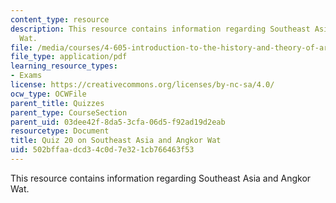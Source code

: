 ```yaml
---
content_type: resource
description: This resource contains information regarding Southeast Asia and Angkor
  Wat.
file: /media/courses/4-605-introduction-to-the-history-and-theory-of-architecture-spring-2012/502bffaadcd34c0d7e321cb766463f53_MIT4_605S12_quiz20.pdf
file_type: application/pdf
learning_resource_types:
- Exams
license: https://creativecommons.org/licenses/by-nc-sa/4.0/
ocw_type: OCWFile
parent_title: Quizzes
parent_type: CourseSection
parent_uid: 03dee42f-8da5-3cfa-06d5-f92ad19d2eab
resourcetype: Document
title: Quiz 20 on Southeast Asia and Angkor Wat
uid: 502bffaa-dcd3-4c0d-7e32-1cb766463f53
---
```

This resource contains information regarding Southeast Asia and Angkor Wat.